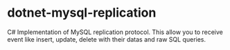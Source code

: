 # dotnet-mysql-replication
C# Implementation of MySQL replication protocol. This allow you to receive event like insert, update, delete with their datas and raw SQL queries.
